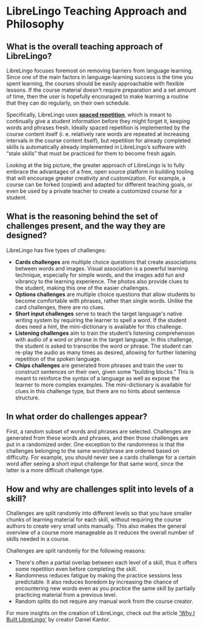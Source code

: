 # LibreLingo Teaching Approach and Philosophy

## What is the overall teaching approach of LibreLingo?

LibreLingo focuses foremost on removing barriers from language learning. Since one of the main factors in language-learning success is the time you spent learning, the courses should be easily approachable with flexible lessons. If the course material doesn't require preparation and a set amount of time, then the user is hopefully encouraged to make learning a routine that they can do regularly, on their own schedule.

Specifically, LibreLingo uses [**spaced repetition**](https://en.wikipedia.org/wiki/Spaced_repetition), which is meant to continually give a student information before they might forget it, keeping words and phrases fresh. Ideally spaced repetition is implemented by the course content itself (i. e. relatively rare words are repeated at increasing intervals in the course content itself), but repetition for already completed skills is automatically already implemented in LibreLingo’s software with “stale skills” that must be practiced for them to become fresh again.

Looking at the big picture, the greater approach of LibreLingo is to fully embrace the advantages of a free, open source platform in building tooling that will encourage greater creativity and customization. For example, a course can be forked (copied) and adapted for different teaching goals, or even be used by a private teacher to create a customized course for a student.

## What is the reasoning behind the set of challenges present, and the way they are designed?

LibreLingo has five types of challenges:
- **Cards challenges** are multiple choice questions that create associations between words and images. Visual association is a powerful learning technique, especially for simple words, and the images add fun and vibrancy to the learning experience. The photos also provide clues to the student, making this one of the easier challenges.
- **Options challenges** are multiple choice questions that allow students to become comfortable with phrases, rather than single words. Unlike the card challenges, there are no clues.
- **Short input challenges** serve to teach the target language's native writing system by requiring the learner to spell a word. If the student does need a hint, the mini-dictionary is available for this challenge.
- **Listening challenges** aim to train the student’s listening comprehension with audio of a word or phrase in the target language. In this challenge, the student is asked to transcribe the word or phrase. The student can re-play the audio as many times as desired, allowing for further listening repetition of the spoken language.
- **Chips challenges** are generated from phrases and train the user to construct sentences on their own, given some “building blocks.” This is meant to reinforce the syntax of a language as well as expose the learner to more complex examples. The mini-dictionary is available for clues in this challenge type, but there are no hints about sentence structure.

## In what order do challenges appear?

First, a random subset of words and phrases are selected. Challenges are generated from these words and phrases, and then those challenges are put in a randomized order. One exception to the randomness is that the challenges belonging to the same word/phrase are ordered based on difficulty. For example, you should never see a cards challenge for a certain word after seeing a short input challenge for that same word, since the latter is a more difficult challenge type.

## How and why are challenges split into levels of a skill?

Challenges are split randomly into different levels so that you have smaller chunks of learning material for each skill, without requiring the course authors to create very small units manually. This also makes the general overview of a course more manageable as it reduces the overall number of skills needed in a course.

Challenges are split randomly for the following reasons:
- There's often a partial overlap between each level of a skill, thus it offers some repetition even before completing the skill.
- Randomness reduces fatigue by making the practice sessions less predictable. It also reduces boredom by increasing the chance of encountering new words even as you practice the same skill by partially practicing material from a previous level.
- Random splits do not require any manual work from the course creator.

For more insights on the creation of LibreLingo, check out the article ['Why I Built LibreLingo'](https://dev.to/kantord/why-i-built-librelingo-280o) by creator Daniel Kantor.